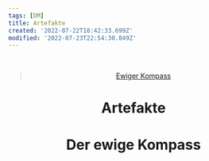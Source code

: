 ```yaml
---
tags: [DM]
title: Artefakte
created: '2022-07-22T18:42:33.699Z'
modified: '2022-07-23T22:54:30.849Z'
---
```


<div class="meta_for_parser tablespecs" style="visibility:hidden">Artefakte</div>
<div class="nav" markdown="1" align="center">

> [Ewiger Kompass](#1)
> [](#2)
> [](#3)

</div>
<div class="main" markdown="1" align="center">

# Artefakte

# <a name="1"></a> Der ewige Kompass




</div>

